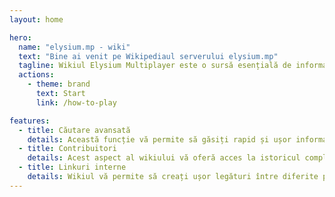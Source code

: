 ```yaml
---
layout: home

hero:
  name: "elysium.mp - wiki"
  text: "Bine ai venit pe Wikipediaul serverului elysium.mp"
  tagline: Wikiul Elysium Multiplayer este o sursă esențială de informații, oferind ghiduri detaliate, reguli, tutoriale și informații despre evenimente și caracteristici speciale. Acesta este un instrument valoros dezvoltat pentru tine, ajutându-te să te orientezi în Los Santos și să te alături experienței serverul cu succes.
  actions:
    - theme: brand
      text: Start
      link: /how-to-play

features:
  - title: Căutare avansată
    details: Această funcție vă permite să găsiți rapid și ușor informațiile dorite pe wiki. Cu ajutorul căutării avansate, puteți filtra rezultatele și găsi paginile relevante în câteva secunde.
  - title: Contribuitori
    details: Acest aspect al wikiului vă oferă acces la istoricul complet al modificărilor făcute pe o pagină. Acest lucru vă ajută să urmăriți evoluția conținutului și să identificați contribuțiile diferiților utilizatori.
  - title: Linkuri interne
    details: Wikiul vă permite să creați ușor legături între diferite pagini. Aceste linkuri interne facilitează navigarea și conexiunea între informații în cadrul wiki-ului, ajutând utilizatorii să exploreze conținutul în profunzime.
---
```


